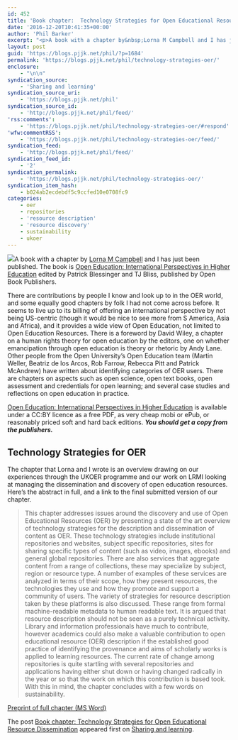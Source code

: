 ```yaml
---
id: 452
title: 'Book chapter:  Technology Strategies for Open Educational Resource Dissemination'
date: '2016-12-20T10:41:35+00:00'
author: 'Phil Barker'
excerpt: "<p>A book with a chapter by&nbsp;Lorna M Campbell and I has just been published. The book is&nbsp;Open Education: International Perspectives in Higher Education edited by&nbsp;Patrick Blessinger and TJ Bliss, published by Open Book Publishers. There are contributions by people I know and look up to in the OER world, and some equally good chapters by &hellip; <a href=\"https://blogs.pjjk.net/phil/technology-strategies-oer/\">Continue reading <span>Book chapter:  Technology Strategies for Open Educational Resource Dissemination</span> <span>&rarr;</span></a></p>\n<p>The post <a rel=\"nofollow\" href=\"https://blogs.pjjk.net/phil/technology-strategies-oer/\">Book chapter:  Technology Strategies for Open Educational Resource Dissemination</a> appeared first on <a rel=\"nofollow\" href=\"https://blogs.pjjk.net/phil\">Sharing and learning</a>.</p>"
layout: post
guid: 'https://blogs.pjjk.net/phil/?p=1684'
permalink: 'https://blogs.pjjk.net/phil/technology-strategies-oer/'
enclosure:
    - "\n\n"
syndication_source:
    - 'Sharing and learning'
syndication_source_uri:
    - 'https://blogs.pjjk.net/phil'
syndication_source_id:
    - 'http://blogs.pjjk.net/phil/feed/'
'rss:comments':
    - 'https://blogs.pjjk.net/phil/technology-strategies-oer/#respond'
'wfw:commentRSS':
    - 'https://blogs.pjjk.net/phil/technology-strategies-oer/feed/'
syndication_feed:
    - 'http://blogs.pjjk.net/phil/feed/'
syndication_feed_id:
    - '2'
syndication_permalink:
    - 'https://blogs.pjjk.net/phil/technology-strategies-oer/'
syndication_item_hash:
    - b024ab2ecdebdf5c9ccfed10e0708fc9
categories:
    - oer
    - repositories
    - 'resource description'
    - 'resource discovery'
    - sustainability
    - ukoer
---
```


[![](https://blogs.pjjk.net/phil/content/uploads/531.jpg)](https://blogs.pjjk.net/phil/content/uploads/531.jpg)A book with a chapter by [Lorna M Campbell](https://lornamcampbell.wordpress.com/) and I has just been published. The book is [Open Education: International Perspectives in Higher Education](http://www.openbookpublishers.com/product/531) edited by Patrick Blessinger and TJ Bliss, published by Open Book Publishers.

There are contributions by people I know and look up to in the OER world, and some equally good chapters by folk I had not come across before. It seems to live up to its billing of offering an international perspective by not being US-centric (though it would be nice to see more from S America, Asia and Africa), and it provides a wide view of Open Education, not limited to Open Education Resources. There is a foreword by David Wiley, a chapter on a human rights theory for open education by the editors, one on whether emancipation through open education is theory or rhetoric by Andy Lane. Other people from the Open University’s Open Education team (Martin Weller, Beatriz de los Arcos, Rob Farrow, Rebecca Pitt and Patrick McAndrew) have written about identifying categories of OER users. There are chapters on aspects such as open science, open text books, open assessment and credentials for open learning; and several case studies and reflections on open education in practice.

[Open Education: International Perspectives in Higher Education](http://www.openbookpublishers.com/product/531) is available under a CC:BY licence as a free PDF, as very cheap mobi or ePub, or reasonably priced soft and hard back editions. ***You should get a copy from the publishers.***

## Technology Strategies for OER

The chapter that Lorna and I wrote is an overview drawing on our experiences through the UKOER programme and our work on LRMI looking at managing the dissemination and discovery of open education resources. Here’s the abstract in full, and a link to the final submitted version of our chapter.

> This chapter addresses issues around the discovery and use of Open Educational Resources (OER) by presenting a state of the art overview of technology strategies for the description and dissemination of content as OER. These technology strategies include institutional repositories and websites, subject specific repositories, sites for sharing specific types of content (such as video, images, ebooks) and general global repositories. There are also services that aggregate content from a range of collections, these may specialize by subject, region or resource type. A number of examples of these services are analyzed in terms of their scope, how they present resources, the technologies they use and how they promote and support a community of users. The variety of strategies for resource description taken by these platforms is also discussed. These range from formal machine-readable metadata to human readable text. It is argued that resource description should not be seen as a purely technical activity. Library and information professionals have much to contribute, however academics could also make a valuable contribution to open educational resource (OER) description if the established good practice of identifying the provenance and aims of scholarly works is applied to learning resources. The current rate of change among repositories is quite startling with several repositories and applications having either shut down or having changed radically in the year or so that the work on which this contribution is based took. With this in mind, the chapter concludes with a few words on sustainability.

[Preprint of full chapter (MS Word)](https://blogs.pjjk.net/phil/content/uploads/C18ChapterPubPrep.docx)

The post [Book chapter: Technology Strategies for Open Educational Resource Dissemination](https://blogs.pjjk.net/phil/technology-strategies-oer/) appeared first on [Sharing and learning](https://blogs.pjjk.net/phil).